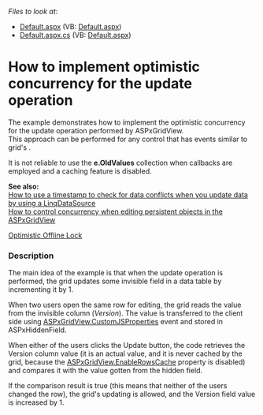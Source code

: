 <!-- default file list -->
*Files to look at*:

* [Default.aspx](./CS/WebSite/Default.aspx) (VB: [Default.aspx](./VB/WebSite/Default.aspx))
* [Default.aspx.cs](./CS/WebSite/Default.aspx.cs) (VB: [Default.aspx](./VB/WebSite/Default.aspx))
<!-- default file list end -->
# How to implement optimistic concurrency for the update operation


<p>The example demonstrates how to implement the optimistic concurrency for the update operation performed by ASPxGridView.<br />
This approach can be performed for any control that has events similar to grid's .</p><p>It is not reliable to use the <strong>e.OldValues</strong> collection when callbacks are employed and a caching feature is disabled.</p><p><strong>See also:</strong><br />
<a href="https://www.devexpress.com/Support/Center/p/E2168">How to use a timestamp to check for data conflicts when you update data by using a LinqDataSource</a><br />
<a href="https://www.devexpress.com/Support/Center/p/E2384">How to control concurrency when editing persistent objects in the ASPxGridView</a></p><p><a href="http://martinfowler.com/eaaCatalog/optimisticOfflineLock.html"><u>Optimistic Offline Lock</u></a></p>


<h3>Description</h3>

<p>The main idea of the example is that when the update operation is performed, the grid updates some invisible field in a data table by incrementing it by 1.</p><p>When two users open the same row for editing, the grid reads the value from the invisible column (<i>Version</i>). The value is transferred to the client side using <a href="http://documentation.devexpress.com/#AspNet/DevExpressWebASPxGridViewASPxGridView_CustomJSPropertiestopic"><u>ASPxGridView.CustomJSProperties</u></a> event and stored in ASPxHiddenField.</p><p>When either of the users clicks the Update button, the code retrieves the Version column value (it is an actual value, and it is never cached by the grid, because the <a href="http://documentation.devexpress.com/#AspNet/DevExpressWebASPxGridViewASPxGridView_EnableRowsCachetopic"><u>ASPxGridView.EnableRowsCache</u></a> property is disabled) and compares it with the value gotten from the hidden field.</p><p>If the comparison result is true (this means that neither of the users changed the row), the grid&#39;s updating is allowed, and the Version field value is increased by 1.</p>

<br/>


